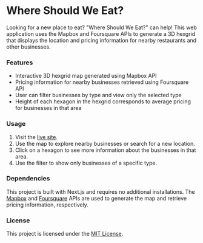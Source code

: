 # Where Should We Eat?

Looking for a new place to eat? "Where Should We Eat?" can help! This web application uses the Mapbox and Foursquare APIs to generate a 3D hexgrid that displays the location and pricing information for nearby restaurants and other businesses.

### Features
* Interactive 3D hexgrid map generated using Mapbox API
* Pricing information for nearby businesses retrieved using Foursquare API
* User can filter businesses by type and view only the selected type
* Height of each hexagon in the hexgrid corresponds to average pricing for businesses in that area

### Usage
1. Visit the [live site](https://visionary-lily-a0b23e.netlify.app/).
2. Use the map to explore nearby businesses or search for a new location.
3. Click on a hexagon to see more information about the businesses in that area.
4. Use the filter to show only businesses of a specific type.

### Dependencies

This project is built with Next.js and requires no additional installations. The [Mapbox](https://www.mapbox.com/) and [Foursquare](https://location.foursquare.com/developer/) APIs are used to generate the map and retrieve pricing information, respectively.

### License
This project is licensed under the [MIT License](https://opensource.org/license/mit/).
